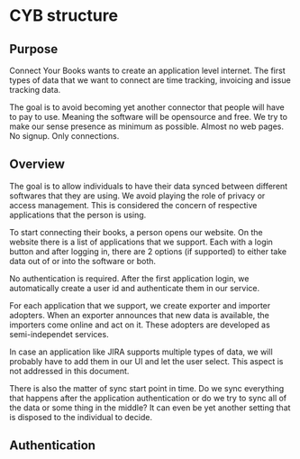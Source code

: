 # CYB structure

## Purpose
Connect Your Books wants to create an application level internet. The first types of data that we want to connect are time tracking, invoicing and issue tracking data.

The goal is to avoid becoming yet another connector that people will have to pay to use. Meaning the software will be opensource and free. We try to make our sense presence as minimum as possible. Almost no web pages. No signup. Only connections.

## Overview
The goal is to allow individuals to have their data synced between different softwares that they are using. We avoid playing the role of privacy or access management. This is considered the concern of respective applications that the person is using.

To start connecting their books, a person opens our website. On the website there is a list of applications that we support. Each with a login button and after logging in, there are 2 options (if supported) to either take data out of or into the software or both.

No authentication is required. After the first application login, we automatically create a user id and authenticate them in our service.

For each application that we support, we create exporter and importer adopters. When an exporter announces that new data is available, the importers come online and act on it. These adopters are developed as semi-independet services.

In case an application like JIRA supports multiple types of data, we will probably have to add them in our UI and let the user select. This aspect is not addressed in this document.

There is also the matter of sync start point in time. Do we sync everything that happens after the application authentication or do we try to sync all of the data or some thing in the middle? It can even be yet another setting that is disposed to the individual to decide.

## Authentication

